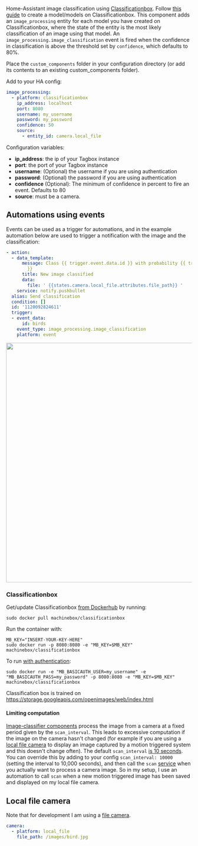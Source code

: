Home-Assistant image classification using [Classificationbox](https://machinebox.io/docs/classificationbox). Follow [this guide](https://blog.machinebox.io/how-anyone-can-build-a-machine-learning-image-classifier-from-photos-on-your-hard-drive-very-5c20c6f2764f ) to create a model/models on Classificationbox. This component adds an `image_processing` entity for each model you have created on Classificationbox, where the state of the entity is the most likely classification of an image using that model. An `image_processing.image_classification` event is fired when the confidence in classification is above the threshold set by `confidence`, which defaults to 80%.

Place the `custom_components` folder in your configuration directory (or add its contents to an existing custom_components folder).

Add to your HA config:
```yaml
image_processing:
  - platform: classificationbox
    ip_address: localhost
    port: 8080
    username: my_username
    password: my_password
    confidence: 50
    source:
      - entity_id: camera.local_file
```

Configuration variables:
- **ip_address**: the ip of your Tagbox instance
- **port**: the port of your Tagbox instance
- **username**: (Optional) the username if you are using authentication
- **password**: (Optional) the password if you are using authentication
- **confidence** (Optional): The minimum of confidence in percent to fire an event. Defaults to 80
- **source**: must be a camera.

## Automations using events

Events can be used as a trigger for automations, and in the example automation below are used to trigger a notification with the image and the classification:

```yaml
- action:
  - data_template:
      message: Class {{ trigger.event.data.id }} with probability {{ trigger.event.data.confidence
        }}
      title: New image classified
      data:
        file: ' {{states.camera.local_file.attributes.file_path}} '
    service: notify.pushbullet
  alias: Send classification
  condition: []
  id: '1120092824611'
  trigger:
  - event_data:
      id: birds
    event_type: image_processing.image_classification
    platform: event
```

<p align="center">
<img src="https://github.com/robmarkcole/HASS-Machinebox-Classificationbox/blob/master/usage.png" width="650">
</p>

### Classificationbox
Get/update Classificationbox [from Dockerhub](https://hub.docker.com/r/machinebox/classificationbox/) by running:
```
sudo docker pull machinebox/classificationbox
```

Run the container with:
```
MB_KEY="INSERT-YOUR-KEY-HERE"
sudo docker run -p 8080:8080 -e "MB_KEY=$MB_KEY" machinebox/classificationbox
```

To run [with authentication](https://machinebox.io/docs/machine-box-apis#basic-authentication):
```
sudo docker run -e "MB_BASICAUTH_USER=my_username" -e "MB_BASICAUTH_PASS=my_password" -p 8080:8080 -e "MB_KEY=$MB_KEY" machinebox/classificationbox
```

Classification box is trained on https://storage.googleapis.com/openimages/web/index.html

#### Limiting computation
[Image-classifier components](https://www.home-assistant.io/components/image_processing/) process the image from a camera at a fixed period given by the `scan_interval`. This leads to excessive computation if the image on the camera hasn't changed (for example if you are using a [local file camera](https://www.home-assistant.io/components/camera.local_file/) to display an image captured by a motion triggered system and this doesn't change often). The default `scan_interval` [is 10 seconds](https://github.com/home-assistant/home-assistant/blob/98e4d514a5130b747112cc0788fc2ef1d8e687c9/homeassistant/components/image_processing/__init__.py#L27). You can override this by adding to your config `scan_interval: 10000` (setting the interval to 10,000 seconds), and then call the `scan` [service](https://github.com/home-assistant/home-assistant/blob/98e4d514a5130b747112cc0788fc2ef1d8e687c9/homeassistant/components/image_processing/__init__.py#L62) when you actually want to process a camera image. So in my setup, I use an automation to call `scan` when a new motion triggered image has been saved and displayed on my local file camera.


## Local file camera
Note that for development I am using a [file camera](https://www.home-assistant.io/components/camera.local_file/).
```yaml
camera:
  - platform: local_file
    file_path: /images/bird.jpg
```
